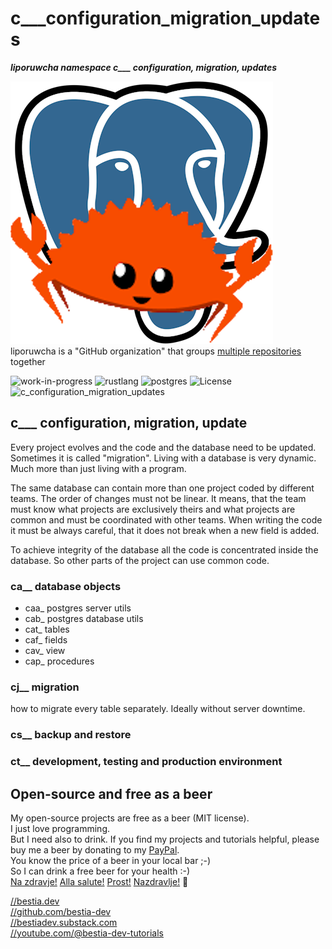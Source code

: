 # c___configuration_migration_updates

***liporuwcha namespace c___ configuration, migration, updates***

 ![logo](https://github.com/liporuwcha/liporuwcha/blob/main/images/logo/logo_liporuwcha.png)  
 liporuwcha is a "GitHub organization" that groups [multiple repositories](https://github.com/orgs/liporuwcha/repositories?q=sort%3Aname-asc) together

 ![work-in-progress](https://img.shields.io/badge/work_in_progress-yellow)
 ![rustlang](https://img.shields.io/badge/rustlang-orange)
 ![postgres](https://img.shields.io/badge/postgres-orange)
 ![License](https://img.shields.io/badge/license-MIT-blue.svg)
 ![c_configuration_migration_updates](https://bestia.dev/webpage_hit_counter/get_svg_image/1099681671.svg)

## c___ configuration, migration, update

Every project evolves and the code and the database need to be updated. Sometimes it is called "migration". Living with a database is very dynamic. Much more than just living with a program.

The same database can contain more than one project coded by different teams. The order of changes must not be linear. It means, that the team must know what projects are exclusively theirs and what projects are common and must be coordinated with other teams.
When writing the code it must be always careful, that it does not break when a new field is added.

To achieve integrity of the database all the code is concentrated inside the database. So other parts of the project can use common code.

### ca__ database objects

- caa_ postgres server utils
- cab_ postgres database utils
- cat_ tables
- caf_ fields
- cav_ view
- cap_ procedures  

### cj__ migration

how to migrate every table separately. Ideally without server downtime.

### cs__ backup and restore

### ct__ development, testing and production environment

## Open-source and free as a beer

My open-source projects are free as a beer (MIT license).  
I just love programming.  
But I need also to drink. If you find my projects and tutorials helpful, please buy me a beer by donating to my [PayPal](https://paypal.me/LucianoBestia).  
You know the price of a beer in your local bar ;-)  
So I can drink a free beer for your health :-)  
[Na zdravje!](https://translate.google.com/?hl=en&sl=sl&tl=en&text=Na%20zdravje&op=translate) [Alla salute!](https://dictionary.cambridge.org/dictionary/italian-english/alla-salute) [Prost!](https://dictionary.cambridge.org/dictionary/german-english/prost) [Nazdravlje!](https://matadornetwork.com/nights/how-to-say-cheers-in-50-languages/) 🍻

[//bestia.dev](https://bestia.dev)  
[//github.com/bestia-dev](https://github.com/bestia-dev)  
[//bestiadev.substack.com](https://bestiadev.substack.com)  
[//youtube.com/@bestia-dev-tutorials](https://youtube.com/@bestia-dev-tutorials)  
